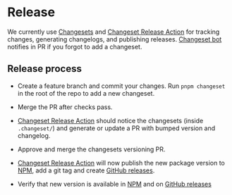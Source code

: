 # Release

We currently use [Changesets](https://github.com/changesets/changesets) and [Changeset Release Action](https://github.com/changesets/action) for tracking changes, generating changelogs, and publishing releases. [Changeset bot](https://github.com/apps/changeset-bot) notifies in PR if you forgot to add a changeset.

## Release process

- Create a feature branch and commit your changes. Run `pnpm changeset` in the root of the repo to add a new changeset.

- Merge the PR after checks pass.

- [Changeset Release Action](https://github.com/changesets/action) should notice the changesets (inside `.changeset/`) and generate or update a PR with bumped version and changelog.

- Approve and merge the changesets versioning PR.

- [Changeset Release Action](https://github.com/changesets/action) will now publish the new package version to [NPM](https://www.npmjs.com/org/arbeidstilsynet), add a git tag and create [GitHub releases](https://github.com/Arbeidstilsynet/design/releases).

- Verify that new version is available in [NPM](https://www.npmjs.com/org/arbeidstilsynet) and on [GitHub releases](https://github.com/Arbeidstilsynet/design/releases)
